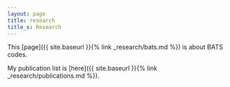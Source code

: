 ```yaml
---
layout: page
title: research
title_s: Research
---
```


This [page]({{ site.baseurl }}{% link _research/bats.md %}) is about BATS codes.

My publication list is [here]({{ site.baseurl }}{% link _research/publications.md %}).
